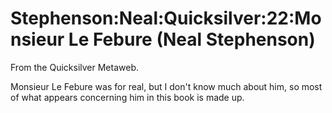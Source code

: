 
# Stephenson:Neal:Quicksilver:22:Monsieur Le Febure (Neal Stephenson)

From the Quicksilver Metaweb.

Monsieur Le Febure was for real, but I don't know much about
him, so most of what appears concerning him in this book is made up.
